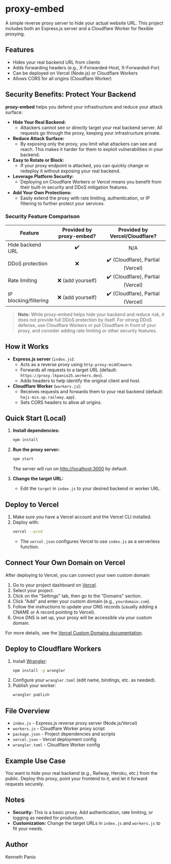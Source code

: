 # proxy-embed

A simple reverse proxy server to hide your actual website URL. This project includes both an Express.js server and a Cloudflare Worker for flexible proxying.

## Features
- Hides your real backend URL from clients
- Adds forwarding headers (e.g., X-Forwarded-Host, X-Forwarded-For)
- Can be deployed on Vercel (Node.js) or Cloudflare Workers
- Allows CORS for all origins (Cloudflare Worker)

## Security Benefits: Protect Your Backend

**proxy-embed** helps you defend your infrastructure and reduce your attack surface:

- **Hide Your Real Backend:**
  - Attackers cannot see or directly target your real backend server. All requests go through the proxy, keeping your infrastructure private.
- **Reduce Attack Surface:**
  - By exposing only the proxy, you limit what attackers can see and reach. This makes it harder for them to exploit vulnerabilities in your backend.
- **Easy to Rotate or Block:**
  - If your proxy endpoint is attacked, you can quickly change or redeploy it without exposing your real backend.
- **Leverage Platform Security:**
  - Deploying on Cloudflare Workers or Vercel means you benefit from their built-in security and DDoS mitigation features.
- **Add Your Own Protections:**
  - Easily extend the proxy with rate limiting, authentication, or IP filtering to further protect your services.

### Security Feature Comparison

| Feature                | Provided by proxy-embed? | Provided by Vercel/Cloudflare? |
|------------------------|:-----------------------:|:------------------------------:|
| Hide backend URL       | ✔️                      | N/A                            |
| DDoS protection        | ❌                      | ✔️ (Cloudflare), Partial (Vercel) |
| Rate limiting          | ❌ (add yourself)       | ✔️ (Cloudflare), Partial (Vercel) |
| IP blocking/filtering  | ❌ (add yourself)       | ✔️ (Cloudflare), Partial (Vercel) |

> **Note:** While proxy-embed helps hide your backend and reduce risk, it does not provide full DDoS protection by itself. For strong DDoS defense, use Cloudflare Workers or put Cloudflare in front of your proxy, and consider adding rate limiting or other security features.

## How it Works
- **Express.js server** (`index.js`):
  - Acts as a reverse proxy using `http-proxy-middleware`.
  - Forwards all requests to a target URL (default: `https://proxy.lkpanio25.workers.dev`).
  - Adds headers to help identify the original client and host.
- **Cloudflare Worker** (`workers.js`):
  - Receives requests and forwards them to your real backend (default: `haji-mix.up.railway.app`).
  - Sets CORS headers to allow all origins.

## Quick Start (Local)

1. **Install dependencies:**
   ```bash
   npm install
   ```
2. **Run the proxy server:**
   ```bash
   npm start
   ```
   The server will run on [http://localhost:3000](http://localhost:3000) by default.

3. **Change the target URL:**
   - Edit the `target` in `index.js` to your desired backend or worker URL.

## Deploy to Vercel

1. Make sure you have a Vercel account and the Vercel CLI installed.
2. Deploy with:
   ```bash
   vercel --prod
   ```
   - The `vercel.json` configures Vercel to use `index.js` as a serverless function.

## Connect Your Own Domain on Vercel

After deploying to Vercel, you can connect your own custom domain:

1. Go to your project dashboard on [Vercel](https://vercel.com/dashboard).
2. Select your project.
3. Click on the "Settings" tab, then go to the "Domains" section.
4. Click "Add" and enter your custom domain (e.g., `yourdomain.com`).
5. Follow the instructions to update your DNS records (usually adding a CNAME or A record pointing to Vercel).
6. Once DNS is set up, your proxy will be accessible via your custom domain.

For more details, see the [Vercel Custom Domains documentation](https://vercel.com/docs/concepts/projects/custom-domains).

## Deploy to Cloudflare Workers

1. Install [Wrangler](https://developers.cloudflare.com/workers/wrangler/):
   ```bash
   npm install -g wrangler
   ```
2. Configure your `wrangler.toml` (edit name, bindings, etc. as needed).
3. Publish your worker:
   ```bash
   wrangler publish
   ```

## File Overview
- `index.js` - Express.js reverse proxy server (Node.js/Vercel)
- `workers.js` - Cloudflare Worker proxy script
- `package.json` - Project dependencies and scripts
- `vercel.json` - Vercel deployment config
- `wrangler.toml` - Cloudflare Worker config

## Example Use Case
You want to hide your real backend (e.g., Railway, Heroku, etc.) from the public. Deploy this proxy, point your frontend to it, and let it forward requests securely.

## Notes
- **Security:** This is a basic proxy. Add authentication, rate limiting, or logging as needed for production.
- **Customization:** Change the target URLs in `index.js` and `workers.js` to fit your needs.

## Author
Kenneth Panio
